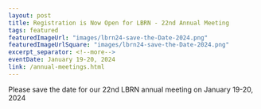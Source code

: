 ```yaml
---
layout: post
title: Registration is Now Open for LBRN - 22nd Annual Meeting
tags: featured
featuredImageUrl: "images/lbrn24-save-the-Date-2024.png"
featuredImageUrlSquare: "images/lbrn24-save-the-Date-2024.png"
excerpt_separator: <!--more-->
eventDate: January 19-20, 2024 
link: /annual-meetings.html
---
```


      
Please save the date for our 22nd LBRN annual meeting on January 19-20, 2024
    
